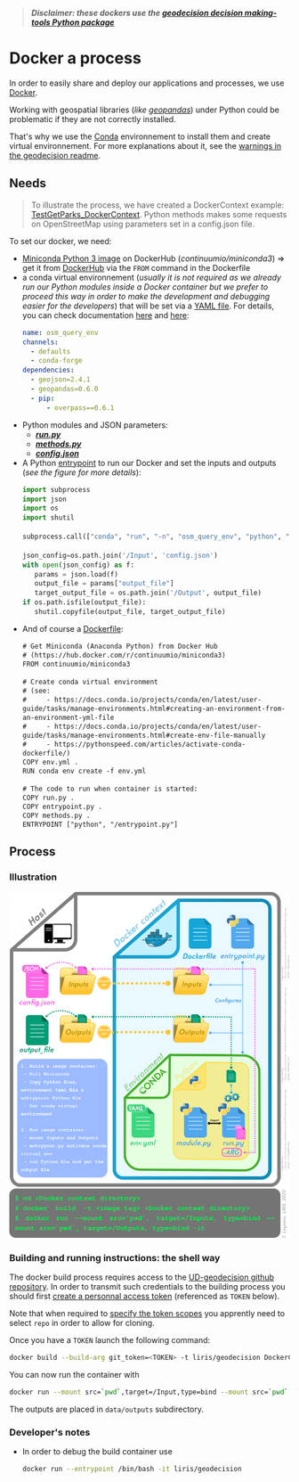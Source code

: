 > ***Disclaimer: these dockers use the [geodecision decision making-tools Python package](https://github.com/VCityTeam/UD-geodecision)***

# Docker a process
In order to easily share and deploy our applications and processes, we use [Docker](https://www.docker.com/).

Working with geospatial libraries (*like [geopandas](http://geopandas.org/)*) under Python could be problematic if they are not correctly installed.

That's why we use the [Conda](https://conda.io/en/latest/) environnement to install them and create virtual environnement. For more explanations about it, see the [warnings in the geodecision readme](https://github.com/VCityTeam/UD-geodecision#warningsdisclaimer). 

## Needs
> To illustrate the process, we have created a DockerContext example: [TestGetParks_DockerContext](./TestGetParks_DockerContext).
> Python methods makes some requests on OpenStreetMap using parameters set in a config.json file.  

To set our docker, we need:
* [Miniconda Python 3 image](https://hub.docker.com/r/continuumio/miniconda3) on DockerHub (*continuumio/miniconda3*) => get it from [DockerHub](https://hub.docker.com/) via the ```FROM``` command in the Dockerfile
* a conda virtual environnement (*usually it is not required as we already run our Python modules inside a Docker container but we prefer to proceed this way in order to make the development and debugging  easier for the developers*) that will be set via a [YAML file]((./TestGetParks_DockerContext/env.yml)). For details, you can check documentation [here](https://docs.conda.io/projects/conda/en/latest/user-guide/tasks/manage-environments.html#creating-an-environment-from-an-environment-yml-file) and [here](https://docs.conda.io/projects/conda/en/latest/user-guide/tasks/manage-environments.html#create-env-file-manually):
    ```yaml
    name: osm_query_env
    channels:
      - defaults
      - conda-forge
    dependencies:
      - geojson=2.4.1
      - geopandas=0.6.0
      - pip:
          - overpass==0.6.1
    ```
* Python modules and JSON parameters:
    * [***run.py***](./TestGetParks_DockerContext/run.py)
    * [***methods.py***](./TestGetParks_DockerContext/methods.py)
    * [***config.json***](./TestGetParks_DockerContext/config.json)
* A Python [entrypoint](./TestGetParks_DockerContext/entrypoint.py) to run our Docker and set the inputs and outputs (*see the figure for more details*):
    ```python
    import subprocess
    import json
    import os
    import shutil

    subprocess.call(["conda", "run", "-n", "osm_query_env", "python", "run.py", "/Input/config.json"])

    json_config=os.path.join('/Input', 'config.json')
    with open(json_config) as f:
       params = json.load(f)
       output_file = params["output_file"]
       target_output_file = os.path.join('/Output', output_file)
    if os.path.isfile(output_file):
       shutil.copyfile(output_file, target_output_file)
    ```
* And of course a [Dockerfile]((./TestGetParks_DockerContext/Dockerfile)):
    ```
    # Get Miniconda (Anaconda Python) from Docker Hub
    # (https://hub.docker.com/r/continuumio/miniconda3)
    FROM continuumio/miniconda3

    # Create conda virtual environment
    # (see:
    #     - https://docs.conda.io/projects/conda/en/latest/user-guide/tasks/manage-environments.html#creating-an-environment-from-an-environment-yml-file
    #     - https://docs.conda.io/projects/conda/en/latest/user-guide/tasks/manage-environments.html#create-env-file-manually
    #     - https://pythonspeed.com/articles/activate-conda-dockerfile/)
    COPY env.yml .
    RUN conda env create -f env.yml

    # The code to run when container is started:
    COPY run.py .
    COPY entrypoint.py .
    COPY methods.py .
    ENTRYPOINT ["python", "/entrypoint.py"]
    ```

## Process
### Illustration
![process](./img/docker_organisation.png)

### Building and running instructions: the shell way
The docker build process requires access to the [UD-geodecision github repository](https://github.com/VCityTeam/UD-geodecision).
In order to transmit such credentials to the building process you should
first [create a personnal access token](https://help.github.com/en/github/authenticating-to-github/creating-a-personal-access-token-for-the-command-line) (referenced as `TOKEN` below).

Note that when required to [specify the token scopes](https://help.github.com/en/github/authenticating-to-github/creating-a-personal-access-token-for-the-command-line) you apprently need to select `repo` in order to allow for cloning.

Once you have a `TOKEN` launch the following command:
```bash
docker build --build-arg git_token=<TOKEN> -t liris/geodecision DockerContext
```
You can now run the container with
```bash
docker run --mount src=`pwd`,target=/Input,type=bind --mount src=`pwd`,target=/Output,type=bind --rm -it liris/geodecision
```
The outputs are placed in `data/outputs` subdirectory.

### Developer's notes
 * In order to debug the build container use
   ```bash
   docker run --entrypoint /bin/bash -it liris/geodecision
   ```

